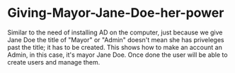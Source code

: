 # Giving-Mayor-Jane-Doe-her-power
Similar to the need of installing AD on the computer, just because we give Jane Doe the title of "Mayor" or "Admin" doesn't mean she has priveleges past the title; it has to be created. This shows how to make an account an Admin, in this case, it's mayor Jane Doe. Once done the user will be able  to create users and manage them. 
